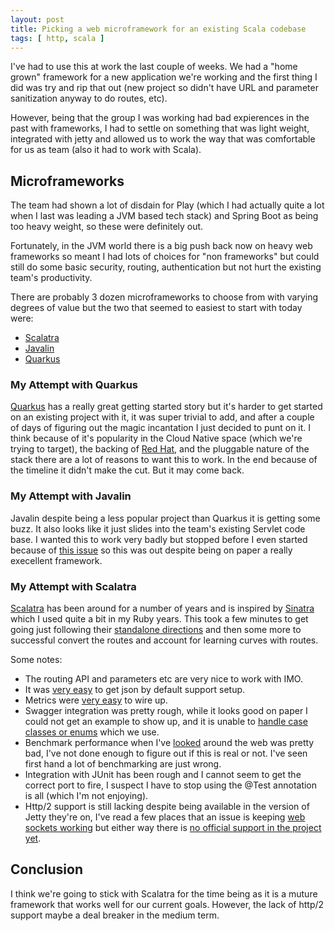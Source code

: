 ```yaml
---
layout: post
title: Picking a web microframework for an existing Scala codebase
tags: [ http, scala ]
---
```


I've had to use this at work the last couple of weeks. We had a "home grown" framework for a new application 
we're working and the first thing I did was try and rip that out (new project so didn't have URL and parameter sanitization
anyway to do routes, etc).

However, being that the group I was working had bad expierences in the past with frameworks, I had to settle on something that was light weight, integrated
with jetty and allowed us to work the way that was comfortable for us as team (also it had to work with Scala).

## Microframeworks

The team had shown a lot of disdain for Play (which I had actually quite a lot when I last was leading a JVM based tech stack) and Spring Boot as being too heavy weight, so these
were definitely out.

Fortunately, in the JVM world there is a big push back now on heavy web frameworks so meant I had lots of choices for "non frameworks" but could
still do some basic security, routing, authentication but not hurt the existing team's productivity. 

There are probably 3 dozen microframeworks to choose from with varying degrees of value but the two that seemed to easiest to start with today were:

* [Scalatra](https://scalatra.org)
* [Javalin](https://javalin.io)
* [Quarkus](https://quarkus.io)

### My Attempt with Quarkus

[Quarkus](https://quarkus.io/) has a really great getting started story but it's harder to get started on an existing project with it, it was super trivial to add, and after a couple of days of figuring out the magic incantation I just decided to punt on it.
I think because of it's popularity in the Cloud Native space (which we're trying to target), the backing of [Red Hat](https://developers.redhat.com/blog/2019/03/07/quarkus-next-generation-kubernetes-native-java-framework/), and the pluggable nature of the stack there are a lot of reasons to want this to work. 
In the end because of the timeline it didn't make the cut. But it may come back.

### My Attempt with Javalin

Javalin despite being a less popular project than Quarkus it is getting some buzz. It also looks like it just slides into the team's existing Servlet code base. I wanted this to work very badly but stopped before 
I even started because of [this issue](https://github.com/tipsy/javalin/issues/931) so this was out despite being on paper a really execellent framework.

### My Attempt with Scalatra

[Scalatra](https://scalatra.org/) has been around for a number of years and is inspired by [Sinatra](http://sinatrarb.com/) which I used quite a bit in my Ruby years. 
This took a few minutes to get going just following their [standalone directions](https://scalatra.org/guides/2.7/deployment/standalone.html) and then some more to successful convert the routes
and account for learning curves with routes.

Some notes:

* The routing API and parameters etc are very nice to work with IMO.
* It was [very easy](https://scalatra.org/guides/2.7/formats/json.html) to get json by default support setup.
* Metrics were [very easy](https://scalatra.org/guides/2.7/monitoring/metrics.html) to wire up.
* Swagger integration was pretty rough, while it looks good on paper I could not get an example to show up, and it is unable to [handle case classes or enums](https://github.com/scalatra/scalatra/issues/343) which we use.
* Benchmark performance when I've [looked](https://johnykov.github.io/bootzooka-akka-http-vs-scalatra.html) around the web was pretty bad, I've not done enough to figure out if this is real or not. I've seen first hand a lot of benchmarking are just wrong.
* Integration with JUnit has been rough and I cannot seem to get the correct port to fire, I suspect I have to stop using the @Test annotation is all (which I'm not enjoying).
* Http/2 support is still lacking despite being available in the version of Jetty they're on, I've read a few places that an issue is keeping [web sockets working](https://github.com/eclipse/jetty.project/issues/1364) but either way there is [no official support in the project yet](https://github.com/scalatra/scalatra/issues/757).

## Conclusion

I think we're going to stick with Scalatra for the time being as it is a muture framework that works well for our current goals. However, the lack of http/2 support maybe a deal breaker in the medium term.
